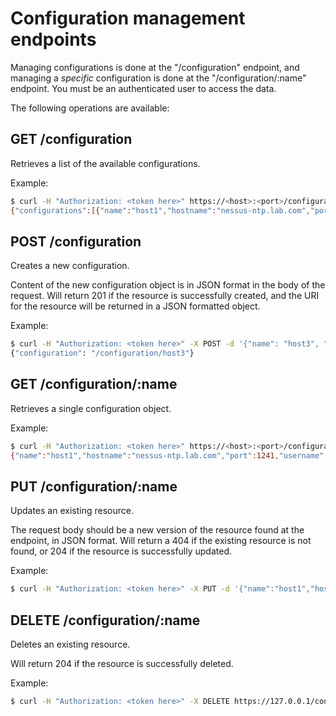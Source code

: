 # Configuration management endpoints

Managing configurations is done at the "/configuration" endpoint, and
managing a *specific* configuration is done at the "/configuration/:name"
endpoint. You must be an authenticated user to access the data.

The following operations are available:

## GET /configuration

Retrieves a list of the available configurations.

Example:

```bash
$ curl -H "Authorization: <token here>" https://<host>:<port>/configuration
{"configurations":[{"name":"host1","hostname":"nessus-ntp.lab.com","port":1241,"username":"toto"},{"name":"host2","hostname":"nessus-xml.lab.com","port":10000,"username":"admin"}]}
```

## POST /configuration

Creates a new configuration.

Content of the new configuration object is in JSON format in the body of
the request. Will return 201 if the resource is successfully created,
and the URI for the resource will be returned in a JSON formatted
object.

Example:

```bash
$ curl -H "Authorization: <token here>" -X POST -d '{"name": "host3", "hostname": "foo.example.com", "port": 1234, "username": "bar"}' https://<host>:<port>/configuration
{"configuration": "/configuration/host3"}
```

## GET /configuration/:name

Retrieves a single configuration object.

Example:

```bash
$ curl -H "Authorization: <token here>" https://<host>:<port>/configuration/host1
{"name":"host1","hostname":"nessus-ntp.lab.com","port":1241,"username":"toto"}
```

## PUT /configuration/:name

Updates an existing resource.

The request body should be a new version of the resource found at the
endpoint, in JSON format. Will return a 404 if the existing resource is
not found, or 204 if the resource is successfully updated.

Example:

```bash
$ curl -H "Authorization: <token here>" -X PUT -d '{"name":"host1","hostname":"nessus-ntp.lab.com","port":1241,"username":"dorothy"}' https://<host>:<port>/configuration/host1

```

## DELETE /configuration/:name

Deletes an existing resource.

Will return 204 if the resource is successfully deleted.

Example:

```bash
$ curl -H "Authorization: <token here>" -X DELETE https://127.0.0.1/configuration/host1

```
